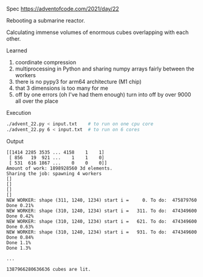 Spec https://adventofcode.com/2021/day/22

Rebooting a submarine reactor.

Calculating immense volumes of enormous cubes overlapping with each other.

Learned

1. coordinate compression
2. multiprocessing in Python and sharing numpy arrays fairly between the workers
5. there is no pypy3 for arm64 architecture (M1 chip)
3. that 3 dimensions is too many for me
4. off by one errors (oh I've had them enough) turn into off by over 9000 all over the place

Execution

```bash
./advent_22.py < input.txt    # to run on one cpu core
./advent_22.py 6 < input.txt  # to run on 6 cores
```

Output

```
[[1414 2285 3535 ... 4158    1    1]
 [ 856   19  921 ...    1    1    0]
 [ 531  616 1867 ...    0    0    0]]
Amount of work: 1898928560 3d elements.
Sharing the job: spawning 4 workers
[]
[]
[]
[]
NEW WORKER: shape (311, 1240, 1234) start i =     0. To do:  475879760
Done 0.21%
NEW WORKER: shape (310, 1240, 1234) start i =   311. To do:  474349600
Done 0.42%
NEW WORKER: shape (310, 1240, 1234) start i =   621. To do:  474349600
Done 0.63%
NEW WORKER: shape (310, 1240, 1234) start i =   931. To do:  474349600
Done 0.84%
Done 1.1%
Done 1.3%

...

1387966280636636 cubes are lit.
```
